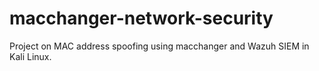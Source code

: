 # macchanger-network-security
Project on MAC address spoofing using macchanger and Wazuh SIEM in Kali Linux.
